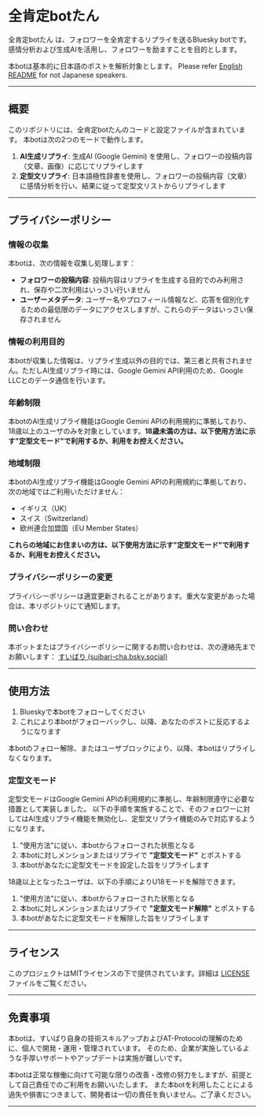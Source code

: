 # 全肯定botたん

全肯定botたん は、フォロワーを全肯定するリプライを送るBluesky botです。
感情分析および生成AIを活用し、フォロワーを励ますことを目的とします。

本botは基本的に日本語のポストを解析対象とします。
Please refer [English README](./README_en.md) for not Japanese speakers.

---

## 概要

このリポジトリには、全肯定botたんのコードと設定ファイルが含まれています。
本botは次の2つのモードで動作します。

1. **AI生成リプライ**: 生成AI (Google Gemini) を使用し、フォロワーの投稿内容（文章、画像）に応じてリプライします
2. **定型文リプライ**: 日本語極性辞書を使用し、フォロワーの投稿内容（文章）に感情分析を行い、結果に従って定型文リストからリプライします

---

## プライバシーポリシー

### 情報の収集

本botは、次の情報を収集し処理します：

- **フォロワーの投稿内容**: 投稿内容はリプライを生成する目的でのみ利用され、保存や二次利用はいっさい行いません
- **ユーザーメタデータ**: ユーザー名やプロフィール情報など、応答を個別化するための最低限のデータにアクセスしますが、これらのデータはいっさい保存されません

### 情報の利用目的

本botが収集した情報は、リプライ生成以外の目的では、第三者と共有されません。ただしAI生成リプライ時には、Google Gemini API利用のため、Google LLCとのデータ通信を行います。

### 年齢制限
本botのAI生成リプライ機能はGoogle Gemini APIの利用規約に準拠しており、18歳以上のユーザのみを対象としています。**18歳未満の方は、以下使用方法に示す"定型文モード"で利用するか、利用をお控えください。**

### 地域制限
本botのAI生成リプライ機能はGoogle Gemini APIの利用規約に準拠しており、次の地域ではご利用いただけません：

- イギリス（UK）
- スイス（Switzerland）
- 欧州連合加盟国（EU Member States）

**これらの地域にお住まいの方は、以下使用方法に示す"定型文モード"で利用するか、利用をお控えください。**

### プライバシーポリシーの変更
プライバシーポリシーは適宜更新されることがあります。重大な変更があった場合は、本リポジトリにて通知します。

### 問い合わせ
本ボットまたはプライバシーポリシーに関するお問い合わせは、次の連絡先までお願いします：
[すいばり (suibari-cha.bsky.social)](https://bsky.app/profile/suibari-cha.bsky.social)

---

## 使用方法
1. Blueskyで本botをフォローしてください
2. これにより本botがフォローバックし、以降、あなたのポストに反応するようになります

本botのフォロー解除、またはユーザブロックにより、以降、本botはリプライしなくなります。

### 定型文モード
定型文モードはGoogle Gemini APIの利用規約に準拠し、年齢制限遵守に必要な措置として実装しました。
以下の手順を実施することで、そのフォロワーに対してはAI生成リプライ機能を無効化し、定型文リプライ機能のみで対応するようになります。

1. "使用方法"に従い、本botからフォローされた状態となる
2. 本botに対しメンションまたはリプライで **"定型文モード"** とポストする
3. 本botがあなたに定型文モードを設定した旨をリプライします

18歳以上となったユーザは、以下の手順によりU18モードを解除できます。

1. "使用方法"に従い、本botからフォローされた状態となる
2. 本botに対しメンションまたはリプライで **"定型文モード解除"** とポストする
3. 本botがあなたに定型文モードを解除した旨をリプライします

---

## ライセンス
このプロジェクトはMITライセンスの下で提供されています。詳細は [LICENSE](./LICENSE) ファイルをご覧ください。

---

## 免責事項
本botは、すいばり自身の技術スキルアップおよびAT-Protocolの理解のために、個人で開発・運用・管理されています。
そのため、企業が実施しているような手厚いサポートやアップデートは実施が難しいです。

本botは正常な稼働に向けて可能な限りの改善・改修の努力をしますが、前提として自己責任でのご利用をお願いいたします。
また本botを利用したことによる過失や損害につきまして、開発者は一切の責任を負いません。ご了承ください。

---
